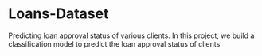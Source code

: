 # Loans-Dataset
Predicting loan approval status of various clients.
In this project, we build a classification model to predict the loan approval status of clients
